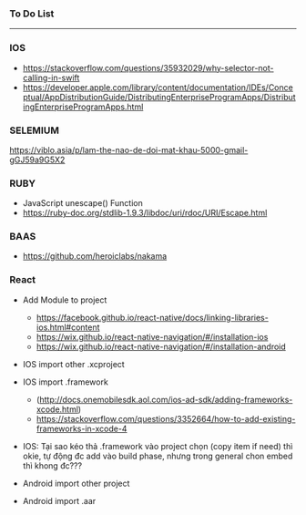### To Do List
 
----------------------------------------------------------------------------
### IOS
* https://stackoverflow.com/questions/35932029/why-selector-not-calling-in-swift
* https://developer.apple.com/library/content/documentation/IDEs/Conceptual/AppDistributionGuide/DistributingEnterpriseProgramApps/DistributingEnterpriseProgramApps.html


### SELEMIUM

https://viblo.asia/p/lam-the-nao-de-doi-mat-khau-5000-gmail-gGJ59a9G5X2


### RUBY

- JavaScript unescape() Function
- https://ruby-doc.org/stdlib-1.9.3/libdoc/uri/rdoc/URI/Escape.html

### BAAS
- https://github.com/heroiclabs/nakama

### React

* Add Module to project
  * https://facebook.github.io/react-native/docs/linking-libraries-ios.html#content
  * https://wix.github.io/react-native-navigation/#/installation-ios
  * https://wix.github.io/react-native-navigation/#/installation-android
  
* IOS import other .xcproject
* IOS import .framework 
  * (http://docs.onemobilesdk.aol.com/ios-ad-sdk/adding-frameworks-xcode.html)
  * https://stackoverflow.com/questions/3352664/how-to-add-existing-frameworks-in-xcode-4
* IOS: Tại sao kéo thả .framework vào project chọn (copy item if need) thì okie, tự động đc add vào build phase, nhưng trong general chon embed thì khong đc???

* Android import other project
* Android import .aar
